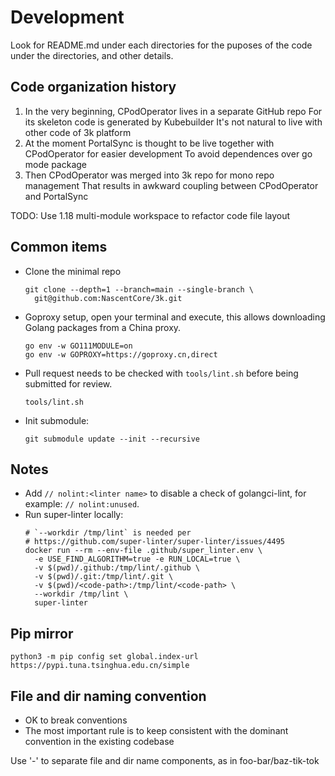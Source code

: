 # Development

Look for README.md under each directories for the puposes of the code under the
directories, and other details.


## Code organization history

1. In the very beginning, CPodOperator lives in a separate GitHub repo
   For its skeleton code is generated by Kubebuilder
   It's not natural to live with other code of 3k platform
2. At the moment PortalSync is thought to be live together with CPodOperator for easier development
   To avoid dependences over go mode package
3. Then CPodOperator was merged into 3k repo for mono repo management
   That results in awkward coupling between CPodOperator and PortalSync

TODO: Use 1.18 multi-module workspace to refactor code file layout

## Common items

* Clone the minimal repo
  ```
  git clone --depth=1 --branch=main --single-branch \
    git@github.com:NascentCore/3k.git
  ```
* Goproxy setup, open your terminal and execute, this allows downloading Golang
  packages from a China proxy.
  ```
  go env -w GO111MODULE=on
  go env -w GOPROXY=https://goproxy.cn,direct
  ```
* Pull request needs to be checked with `tools/lint.sh` before being submitted
  for review.
  ```
  tools/lint.sh
  ```
* Init submodule:
  ```
  git submodule update --init --recursive
  ```

## Notes

* Add `// nolint:<linter name>` to disable a check of golangci-lint, for
  example: `// nolint:unused`.
* Run super-linter locally:
  ```
  # `--workdir /tmp/lint` is needed per
  # https://github.com/super-linter/super-linter/issues/4495
  docker run --rm --env-file .github/super_linter.env \
    -e USE_FIND_ALGORITHM=true -e RUN_LOCAL=true \
    -v $(pwd)/.github:/tmp/lint/.github \
    -v $(pwd)/.git:/tmp/lint/.git \
    -v $(pwd)/<code-path>:/tmp/lint/<code-path> \
    --workdir /tmp/lint \
    super-linter
  ```

## Pip mirror

```
python3 -m pip config set global.index-url https://pypi.tuna.tsinghua.edu.cn/simple
```

## File and dir naming convention

- OK to break conventions
- The most important rule is to keep consistent with the dominant convention in the existing codebase

Use '-' to separate file and dir name components, as in foo-bar/baz-tik-tok
